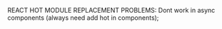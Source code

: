 REACT HOT MODULE REPLACEMENT PROBLEMS:
Dont work in async components (always need add hot in components);
